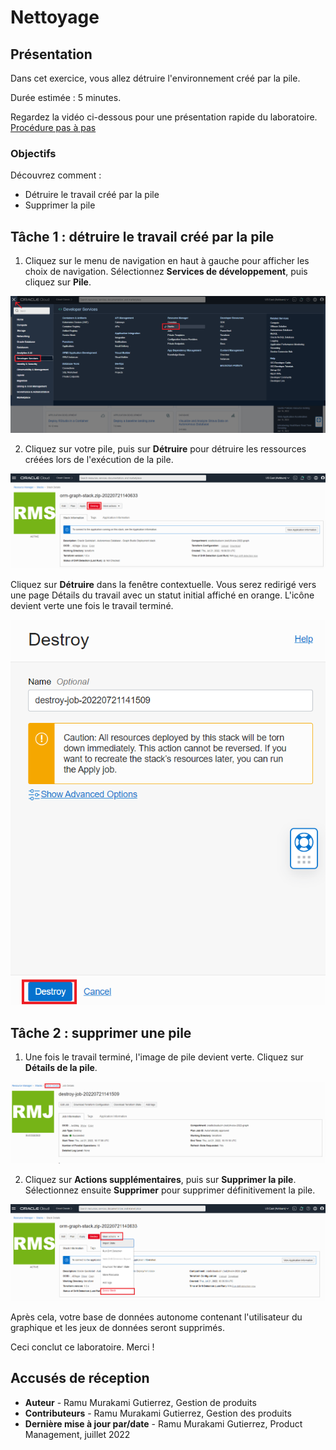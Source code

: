 # Nettoyage

## Présentation

Dans cet exercice, vous allez détruire l'environnement créé par la pile.

Durée estimée : 5 minutes.

Regardez la vidéo ci-dessous pour une présentation rapide du laboratoire. [Procédure pas à pas](videohub:1_cnecear0)

### Objectifs

Découvrez comment :

*   Détruire le travail créé par la pile
*   Supprimer la pile

## Tâche 1 : détruire le travail créé par la pile

1.  Cliquez sur le menu de navigation en haut à gauche pour afficher les choix de navigation. Sélectionnez **Services de développement**, puis cliquez sur **Pile**.

![Etapes d'accès à la pile dans le menu de navigation OCI](./images/stack-in-oci.png)

2.  Cliquez sur votre pile, puis sur **Détruire** pour détruire les ressources créées lors de l'exécution de la pile.

![Montre comment détruire la pile](./images/destroy-stack.png)

Cliquez sur **Détruire** dans la fenêtre contextuelle. Vous serez redirigé vers une page Détails du travail avec un statut initial affiché en orange. L'icône devient verte une fois le travail terminé.

![Montre comment détruire l'étape finale de pile](./images/destroy-final.png)

## Tâche 2 : supprimer une pile

1.  Une fois le travail terminé, l'image de pile devient verte. Cliquez sur **Détails de la pile**.

![Comment revenir aux détails de la pile](./images/stack-details.png)

2.  Cliquez sur **Actions supplémentaires**, puis sur **Supprimer la pile**. Sélectionnez ensuite **Supprimer** pour supprimer définitivement la pile.

![Etapes de suppression de la pile](./images/delete-stack.png)

Après cela, votre base de données autonome contenant l'utilisateur du graphique et les jeux de données seront supprimés.

Ceci conclut ce laboratoire. Merci !

## Accusés de réception

*   **Auteur** - Ramu Murakami Gutierrez, Gestion de produits
*   **Contributeurs** - Ramu Murakami Gutierrez, Gestion des produits
*   **Dernière mise à jour par/date** - Ramu Murakami Gutierrez, Product Management, juillet 2022